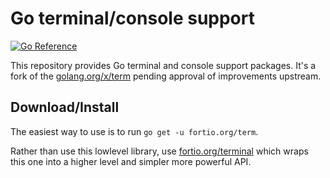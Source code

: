 # Go terminal/console support

[![Go Reference](https://pkg.go.dev/badge/fortio.org/term.svg)](https://pkg.go.dev/fortio.org/term)

This repository provides Go terminal and console support packages.
It's a fork of the [golang.org/x/term](https://pkg.go.dev/golang.org/x/term) pending approval of improvements upstream.

## Download/Install

The easiest way to use is to run `go get -u fortio.org/term`.

Rather than use this lowlevel library, use [fortio.org/terminal](https://github.com/fortio/terminal#terminal) which wraps this one into a higher level and simpler more powerful API.
